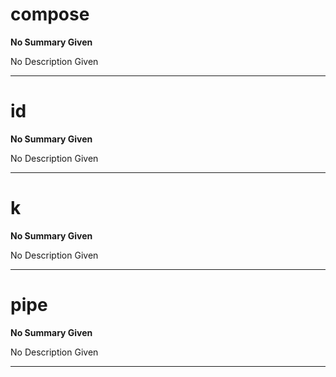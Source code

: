 
# compose

> 

__No Summary Given__

No Description Given

---

# id

> 

__No Summary Given__

No Description Given

---

# k

> 

__No Summary Given__

No Description Given

---

# pipe

> 

__No Summary Given__

No Description Given

---
